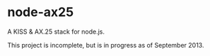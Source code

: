 node-ax25
=========

A KISS &amp; AX.25 stack for node.js.

This project is incomplete, but is in progress as of September 2013.